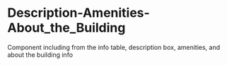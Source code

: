 # Description-Amenities-About_the_Building
Component including from the info table, description box, amenities, and about the building info
